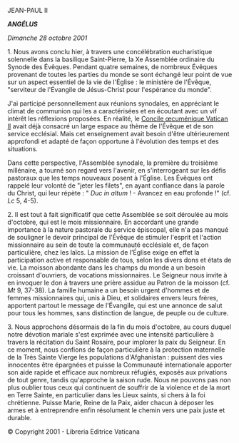 JEAN-PAUL II

***ANGÉLUS***

*Dimanche 28 octobre 2001*

1\. Nous avons conclu hier, à travers une concélébration eucharistique solennelle dans la basilique Saint-Pierre, la Xe Assemblée ordinaire du Synode des Évêques. Pendant quatre semaines, de nombreux Évêques provenant de toutes les parties du monde se sont échangé leur point de vue sur un aspect essentiel de la vie de l'Église : le ministère de l'Évêque, "serviteur de l'Évangile de Jésus-Christ pour l'espérance du monde".

J'ai participé personnellement aux réunions synodales, en appréciant le climat de communion qui les a caractérisées et en écoutant avec un vif intérêt les réflexions proposées. En réalité, le [Concile œcuménique Vatican II](http://www.vatican.va/archive/hist_councils/ii_vatican_council/index_fr.htm) avait déjà consacré un large espace au thème de l'Évêque et de son service ecclésial. Mais cet enseignement avait besoin d'être ultérieurement approfondi et adapté de façon opportune à l'évolution des temps et des situations.

Dans cette perspective, l'Assemblée synodale, la première du troisième millénaire, a tourné son regard vers l'avenir, en s'interrogeant sur les défis pastoraux que les temps nouveaux posent à l'Église. Les Évêques ont rappelé leur volonté de "jeter les filets", en ayant confiance dans la parole du Christ, qui leur répète : " *Duc in altum* ! \- Avancez en eau profonde !" (cf. *Lc* 5, 4-5).

2\. Il est tout à fait significatif que cette Assemblée se soit déroulée au mois d'octobre, qui est le mois missionnaire. En accordant une grande importance à la nature pastorale du service épiscopal, elle n'a pas manqué de souligner le devoir principal de l'Évêque de stimuler l'esprit et l'action missionnaire au sein de toute la communauté ecclésiale et, de façon particulière, chez les laïcs. La mission de l'Église exige en effet la participation active et responsable de tous, selon les divers dons et états de vie. La moisson abondante dans les champs du monde a un besoin croissant d'ouvriers, de vocations missionnaires. Le Seigneur nous invite à en invoquer le don à travers une prière assidue au Patron de la moisson (cf. *Mt* 9, 37-38). La famille humaine a un besoin urgent d'hommes et de femmes missionnaires qui, unis à Dieu, et solidaires envers leurs frères, apportent partout le message de l'Évangile, qui est une annonce de salut pour tous les hommes, sans distinction de langue, de peuple ou de culture.

3\. Nous approchons désormais de la fin du mois d'octobre, au cours duquel notre dévotion mariale s'est exprimée avec une intensité particulière à travers la récitation du Saint Rosaire, pour implorer la paix du Seigneur. En ce moment, nous confions de façon particulière à la protection maternelle de la Très Sainte Vierge les populations d'Afghanistan : puissent des vies innocentes être épargnées et puisse la Communauté internationale apporter son aide rapide et efficace aux nombreux réfugiés, exposés aux privations de tout genre, tandis qu'approche la saison rude. Nous ne pouvons pas non plus oublier tous ceux qui continuent de souffrir de la violence et de la mort en Terre Sainte, en particulier dans les Lieux saints, si chers à la foi chrétienne. Puisse Marie, Reine de la Paix, aider chacun à déposer les armes et à entreprendre enfin résolument le chemin vers une paix juste et durable.

© Copyright 2001 - Libreria Editrice Vaticana